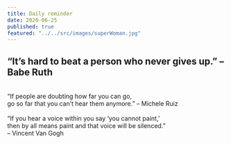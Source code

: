 ```yaml
---
title: Daily reminder
date: 2020-06-25
published: true
featured: "../../src/images/superWoman.jpg"
---
```


## “It’s hard to beat a person who never gives up.” – Babe Ruth
<br/>
“If people are doubting how far you can go, 
<br/>
go so far that you can’t hear them anymore.” – Michele Ruiz
<br/>
<br/>
“If you hear a voice within you say ‘you cannot paint,’ 
<br/>
then by all means paint and that voice will be silenced.” 
<br/>
– Vincent Van Gogh
<br/>
<br/>
<br/>
